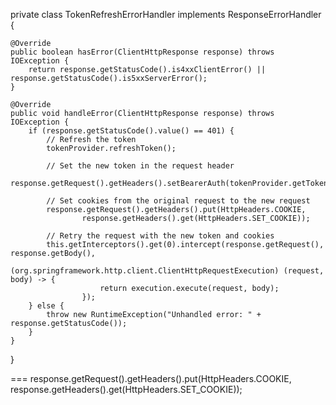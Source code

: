 private class TokenRefreshErrorHandler implements ResponseErrorHandler {

    @Override
    public boolean hasError(ClientHttpResponse response) throws IOException {
        return response.getStatusCode().is4xxClientError() || response.getStatusCode().is5xxServerError();
    }

    @Override
    public void handleError(ClientHttpResponse response) throws IOException {
        if (response.getStatusCode().value() == 401) {
            // Refresh the token
            tokenProvider.refreshToken();
            
            // Set the new token in the request header
            response.getRequest().getHeaders().setBearerAuth(tokenProvider.getToken());
            
            // Set cookies from the original request to the new request
            response.getRequest().getHeaders().put(HttpHeaders.COOKIE,
                    response.getHeaders().get(HttpHeaders.SET_COOKIE));

            // Retry the request with the new token and cookies
            this.getInterceptors().get(0).intercept(response.getRequest(), response.getBody(),
                    (org.springframework.http.client.ClientHttpRequestExecution) (request, body) -> {
                        return execution.execute(request, body);
                    });
        } else {
            throw new RuntimeException("Unhandled error: " + response.getStatusCode());
        }
    }
}



===
response.getRequest().getHeaders().put(HttpHeaders.COOKIE,
        response.getHeaders().get(HttpHeaders.SET_COOKIE));



